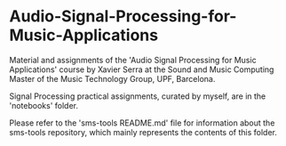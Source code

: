 # Audio-Signal-Processing-for-Music-Applications
Material and assignments of the 'Audio Signal Processing for Music Applications' course by Xavier Serra at the Sound and Music Computing Master of the Music Technology Group, UPF, Barcelona.

Signal Processing practical assignments, curated by myself, are in the 'notebooks' folder.

Please refer to the 'sms-tools README.md' file for information about the sms-tools repository, which mainly represents the contents of this folder.
